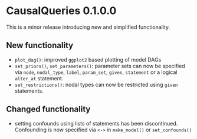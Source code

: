 # CausalQueries 0.1.0.0

This is a minor release introducing new and simplified functionality. 

## New functionality 

* `plot_dag()`: improved `ggplot2` based plotting of model DAGs
* `set_priors()`, `set_parameters()`: parameter sets can now be specified via `node`, `nodal_type`, `label`, `param_set`, `given`, `statement` or a logical `alter_at` statement. 
* `set_restrictions()`: nodal types can now be restricted using `given` statements. 

## Changed functionality

* setting confounds using lists of statements has been discontinued. Confounding is now specified via `<->` in `make_model()` or `set_confounds()`
